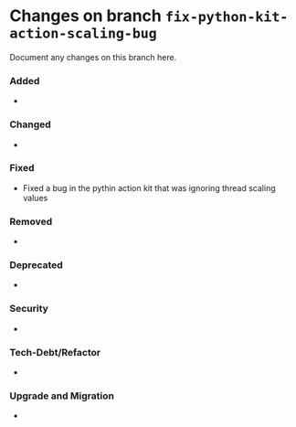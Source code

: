 # Changes on branch `fix-python-kit-action-scaling-bug`
Document any changes on this branch here.
### Added
- 

### Changed
- 

### Fixed
- Fixed a bug in the pythin action kit that was ignoring thread scaling values

### Removed
- 

### Deprecated
- 

### Security
- 

### Tech-Debt/Refactor
- 

### Upgrade and Migration
- 
